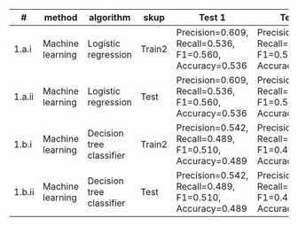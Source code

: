 | #      | method           | algorithm                | skup   | Test 1                                                  | Test 2                                                  | Test 3                                                  |
|--------|------------------|--------------------------|--------|---------------------------------------------------------|---------------------------------------------------------|---------------------------------------------------------|
| 1.a.i  | Machine learning | Logistic regression      | Train2 | Precision=0.609, Recall=0.536, F1=0.560, Accuracy=0.536 | Precision=0.582, Recall=0.565, F1=0.573, Accuracy=0.565 | Precision=0.507, Recall=0.488, F1=0.478, Accuracy=0.488 |
| 1.a.ii | Machine learning | Logistic regression      | Test   | Precision=0.609, Recall=0.536, F1=0.560, Accuracy=0.536 | Precision=0.582, Recall=0.565, F1=0.573, Accuracy=0.565 | Precision=0.507, Recall=0.488, F1=0.478, Accuracy=0.488 |
| 1.b.i  | Machine learning | Decision tree classifier | Train2 | Precision=0.542, Recall=0.489, F1=0.510, Accuracy=0.489 | Precision=0.497, Recall=0.489, F1=0.493, Accuracy=0.489 | Precision=0.352, Recall=0.340, F1=0.321, Accuracy=0.340 |
| 1.b.ii | Machine learning | Decision tree classifier | Test   | Precision=0.542, Recall=0.489, F1=0.510, Accuracy=0.489 | Precision=0.497, Recall=0.489, F1=0.493, Accuracy=0.489 | Precision=0.352, Recall=0.340, F1=0.321, Accuracy=0.340 |
